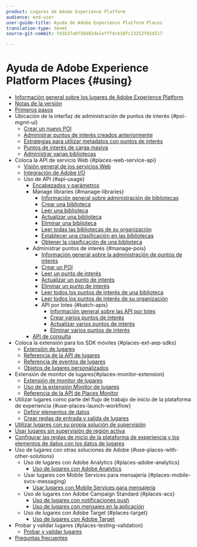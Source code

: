 ```yaml
---
product: Lugares de Adobe Experience Platform
audience: end-user
user-guide-title: Ayuda de Adobe Experience Platform Places
translation-type: tm+mt
source-git-commit: fd1b37a0f50d93de1efff4cb38fc23253f02d517

---
```



# Ayuda de Adobe Experience Platform Places {#using}

+ [Información general sobre los lugares de Adobe Experience Platform](home.md)
+ [Notas de la versión](release-notes.md)
+ [Primeros pasos](getting-started.md)
+ Ubicación de la interfaz de administración de puntos de interés {#poi-mgmt-ui}
   + [Crear un nuevo POI](poi-mgmt-ui/create-a-poi-ui.md)
   + [Administrar puntos de interés creados anteriormente](poi-mgmt-ui/managing-pois-in-the-places-ui.md)
   + [Estrategias para utilizar metadatos con puntos de interés](poi-mgmt-ui/metadata-with-pois.md)
   + [Puntos de interés de carga masiva](poi-mgmt-ui/bulk-upload-pois.md)
   + [Administrar varias bibliotecas](poi-mgmt-ui/manage-libraries-in-the-places-ui.md)
+ Coloca la API de servicio Web {#places-web-service-api}
   + [Visión general de los servicios Web](places-web-service-api/places-web-services.md)
   + [Integración de Adobe I/O](places-web-service-api/adobe-i-o-integration.md)
   + Uso de API {#api-usage}
      + [Encabezados y parámetros](places-web-service-api/api-usage/headers-and-parameters.md)
      + Manage libraries {#manage-libraries}
         + [Información general sobre administración de bibliotecas](places-web-service-api/api-usage/manage-libraries/manage-libraries.md)
         + [Crear una biblioteca](places-web-service-api/api-usage/manage-libraries/create-a-library.md)
         + [Leer una biblioteca](places-web-service-api/api-usage/manage-libraries/read-a-library.md)
         + [Actualizar una biblioteca](places-web-service-api/api-usage/manage-libraries/update-a-library.md)
         + [Eliminar una biblioteca](places-web-service-api/api-usage/manage-libraries/delete-a-library.md)
         + [Leer todas las bibliotecas de su organización](places-web-service-api/api-usage/manage-libraries/read-all-libraries-in-your-organization.md)
         + [Establecer una clasificación en las bibliotecas](places-web-service-api/api-usage/manage-libraries/set-a-ran-on-your-libraries.md)
         + [Obtener la clasificación de una biblioteca](places-web-service-api/api-usage/manage-libraries/get-a-librarys-rank.md)
      + Administrar puntos de interés {#manage-pois}
         + [Información general sobre la administración de puntos de interés](places-web-service-api/api-usage/manage-pois/manage-pois.md)
         + [Crear un POI](places-web-service-api/api-usage/manage-pois/create-a-poi.md)
         + [Leer un punto de interés](places-web-service-api/api-usage/manage-pois/read-a-poi.md)
         + [Actualizar un punto de interés](places-web-service-api/api-usage/manage-pois/update-a-poi.md)
         + [Eliminar un punto de interés](places-web-service-api/api-usage/manage-pois/delete-a-poi.md)
         + [Leer todos los puntos de interés de una biblioteca](places-web-service-api/api-usage/manage-pois/read-all-pois-in-a-library.md)
         + [Leer todos los puntos de interés de su organización](places-web-service-api/api-usage/manage-pois/read-all-pois-in-your-organization.md)
         + API por lotes {#batch-apis}
            + [Información general sobre las API por lotes](places-web-service-api/api-usage/manage-pois/batch-apis/batch-apis.md)
            + [Crear varios puntos de interés](places-web-service-api/api-usage/manage-pois/batch-apis/create-multiple-pois.md)
            + [Actualizar varios puntos de interés](places-web-service-api/api-usage/manage-pois/batch-apis/update-multiple-pois.md)
            + [Eliminar varios puntos de interés](places-web-service-api/api-usage/manage-pois/batch-apis/delete-multiple-pois.md)
      + [API de consulta](places-web-service-api/api-usage/query-apis.md)
+ Coloca la extensión para los SDK móviles {#places-ext-aep-sdks}
   + [Extensión de lugares](places-ext-aep-sdks/places-extension/places-extension.md)
   + [Referencia de la API de lugares](places-ext-aep-sdks/places-extension/places-api-reference.md)
   + [Referencia de eventos de lugares](places-ext-aep-sdks/places-extension/places-event-ref.md)
   + [Objetos de lugares personalizados](places-ext-aep-sdks/places-extension/cust-places-objects.md)
+ Extensión de monitor de lugares{#places-monitor-extension}
   + [Extensión de monitor de lugares](places-ext-aep-sdks/places-monitor-extension/places-monitor-extension.md)
   + [Uso de la extensión Monitor de lugares](places-ext-aep-sdks/places-monitor-extension/using-places-monitor-extension.md)
   + [Referencia de la API de Places Monitor](places-ext-aep-sdks/places-monitor-extension/places-monitor-api-reference.md)
+ Utilizar lugares como parte del flujo de trabajo de inicio de la plataforma de experiencia {#use-places-launch-workflow}
   + [Definir elementos de datos](use-places-launch-workflow/define-data-elements.md)
   + [Crear reglas de entrada y salida de lugares](use-places-launch-workflow/create-rule-places-property.md)
+ [Utilizar lugares con su propia solución de supervisión](using-your-own-monitor.md)
+ [Usar lugares sin supervisión de región activa](use-places-without-active-monitoring.md)
+ [Configurar las reglas de inicio de la plataforma de experiencia y los elementos de datos con los datos de lugares](rules-data-elements-places-data.md)
+ Uso de lugares con otras soluciones de Adobe {#use-places-with-other-solutions}
   + Uso de lugares con Adobe Analytics {#places-adobe-analytics}
      + [Uso de lugares con Adobe Analytics](use-places-with-other-solutions/places-adobe-analytics/use-places-adobe-analytics.md)
   + Usar lugares con Mobile Services para mensajería {#places-mobile-svcs-messaging}
      + [Usar lugares con Mobile Services para mensajería](use-places-with-other-solutions/places-mobile-svcs-for-messaging/use-places-mobie-svcs-messaging.md)
   + Uso de lugares con Adobe Campaign Standard {#places-acs}
      + [Uso de lugares con notificaciones push](use-places-with-other-solutions/places-acs/places-acs-push-notifications.md)
      + [Uso de lugares con mensajes en la aplicación](use-places-with-other-solutions/places-acs/places-acs-in-app-messages.md)
   + Uso de lugares con Adobe Target {#places-target}
      + [Uso de lugares con Adobe Target](use-places-with-other-solutions/places-target/places-target.md)
+ Probar y validar lugares {#places-testing-validation}
   + [Probar y validar lugares](places-testing-validation/test-validate-places.md)
+ [Preguntas frecuentes](places-faqs.md)